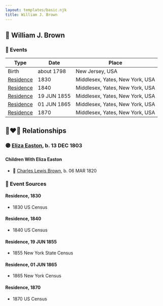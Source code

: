 ```yaml
---
layout: templates/basic.njk
title: William J. Brown
---
```

## 🔵 William J. Brown

### 📆 Events

Type | Date | Place
------ | ------ | ------
Birth | about 1798 | New Jersey, USA
[Residence](#event-65624cbd-bdec-4b3c-a47f-458d42285c0d) | 1830 | Middlesex, Yates, New York, USA
[Residence](#event-d87dd9d5-86fe-4497-b869-e14d59b11393) | 1840 | Middlesex, Yates, New York, USA
[Residence](#event-942c8734-47ca-4801-8189-855fcd91448d) | 19 JUN 1855 | Middlesex, Yates, New York, USA
[Residence](#event-51a1a04f-c779-4444-93df-c6a98e7e1c07) | 01 JUN 1865 | Middlesex, Yates, New York, USA
[Residence](#event-bb06542c-9b27-4da5-9c13-2ec3e13baf78) | 1870 | Middlesex, Yates, New York, USA

## 👩‍❤️‍👨 Relationships

### 🟣 [Eliza Easton](/people/2/29447626), b. 13 DEC 1803

#### Children With Eliza Easton
* 🔵 [Charles Lewis Brown](/people/7/70538697), b. 06 MAR 1820
### 📰 Event Sources

#### <a id="event-65624cbd-bdec-4b3c-a47f-458d42285c0d"></a> Residence, 1830
* 1830 US Census

#### <a id="event-d87dd9d5-86fe-4497-b869-e14d59b11393"></a> Residence, 1840
* 1840 US Census

#### <a id="event-942c8734-47ca-4801-8189-855fcd91448d"></a> Residence, 19 JUN 1855
* 1855 New York State Census

#### <a id="event-51a1a04f-c779-4444-93df-c6a98e7e1c07"></a> Residence, 01 JUN 1865
* 1865 New York Census

#### <a id="event-bb06542c-9b27-4da5-9c13-2ec3e13baf78"></a> Residence, 1870
* 1870 US Census
